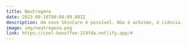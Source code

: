 ```yaml
---
title: Neutrogena
date: 2023-09-16T00:04:09.681Z
description: Um novo SkinCare é possível. Não é achismo, é ciência.
image: img/neutrogena.png
link: https://cool-banoffee-219fda.netlify.app/#
---
```

